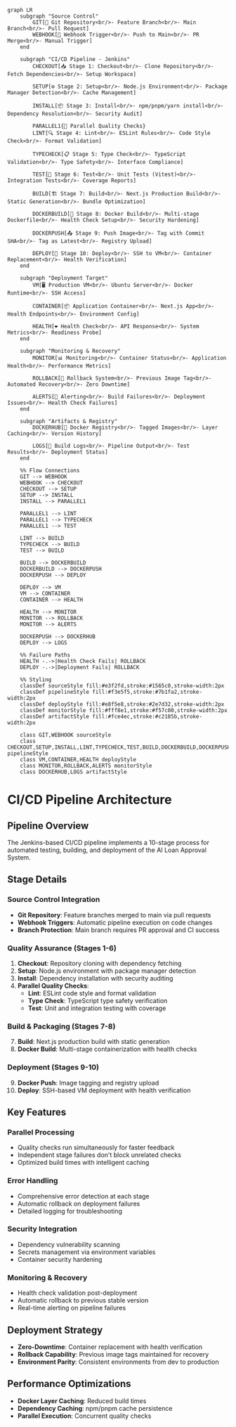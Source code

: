 ```mermaid
graph LR
    subgraph "Source Control"
        GIT[📝 Git Repository<br/>- Feature Branch<br/>- Main Branch<br/>- Pull Request]
        WEBHOOK[🔔 Webhook Trigger<br/>- Push to Main<br/>- PR Merge<br/>- Manual Trigger]
    end
    
    subgraph "CI/CD Pipeline - Jenkins"
        CHECKOUT[📥 Stage 1: Checkout<br/>- Clone Repository<br/>- Fetch Dependencies<br/>- Setup Workspace]
        
        SETUP[⚙️ Stage 2: Setup<br/>- Node.js Environment<br/>- Package Manager Detection<br/>- Cache Management]
        
        INSTALL[📦 Stage 3: Install<br/>- npm/pnpm/yarn install<br/>- Dependency Resolution<br/>- Security Audit]
        
        PARALLEL1{🔀 Parallel Quality Checks}
        LINT[🔍 Stage 4: Lint<br/>- ESLint Rules<br/>- Code Style Check<br/>- Format Validation]
        
        TYPECHECK[📋 Stage 5: Type Check<br/>- TypeScript Validation<br/>- Type Safety<br/>- Interface Compliance]
        
        TEST[🧪 Stage 6: Test<br/>- Unit Tests (Vitest)<br/>- Integration Tests<br/>- Coverage Reports]
        
        BUILD[🏗️ Stage 7: Build<br/>- Next.js Production Build<br/>- Static Generation<br/>- Bundle Optimization]
        
        DOCKERBUILD[🐳 Stage 8: Docker Build<br/>- Multi-stage Dockerfile<br/>- Health Check Setup<br/>- Security Hardening]
        
        DOCKERPUSH[📤 Stage 9: Push Image<br/>- Tag with Commit SHA<br/>- Tag as Latest<br/>- Registry Upload]
        
        DEPLOY[🚀 Stage 10: Deploy<br/>- SSH to VM<br/>- Container Replacement<br/>- Health Verification]
    end
    
    subgraph "Deployment Target"
        VM[🖥️ Production VM<br/>- Ubuntu Server<br/>- Docker Runtime<br/>- SSH Access]
        
        CONTAINER[📦 Application Container<br/>- Next.js App<br/>- Health Endpoints<br/>- Environment Config]
        
        HEALTH[❤️ Health Check<br/>- API Response<br/>- System Metrics<br/>- Readiness Probe]
    end
    
    subgraph "Monitoring & Recovery"
        MONITOR[📊 Monitoring<br/>- Container Status<br/>- Application Health<br/>- Performance Metrics]
        
        ROLLBACK[🔄 Rollback System<br/>- Previous Image Tag<br/>- Automated Recovery<br/>- Zero Downtime]
        
        ALERTS[🚨 Alerting<br/>- Build Failures<br/>- Deployment Issues<br/>- Health Check Failures]
    end
    
    subgraph "Artifacts & Registry"
        DOCKERHUB[🐳 Docker Registry<br/>- Tagged Images<br/>- Layer Caching<br/>- Version History]
        
        LOGS[📄 Build Logs<br/>- Pipeline Output<br/>- Test Results<br/>- Deployment Status]
    end
    
    %% Flow Connections
    GIT --> WEBHOOK
    WEBHOOK --> CHECKOUT
    CHECKOUT --> SETUP
    SETUP --> INSTALL
    INSTALL --> PARALLEL1
    
    PARALLEL1 --> LINT
    PARALLEL1 --> TYPECHECK
    PARALLEL1 --> TEST
    
    LINT --> BUILD
    TYPECHECK --> BUILD
    TEST --> BUILD
    
    BUILD --> DOCKERBUILD
    DOCKERBUILD --> DOCKERPUSH
    DOCKERPUSH --> DEPLOY
    
    DEPLOY --> VM
    VM --> CONTAINER
    CONTAINER --> HEALTH
    
    HEALTH --> MONITOR
    MONITOR --> ROLLBACK
    MONITOR --> ALERTS
    
    DOCKERPUSH --> DOCKERHUB
    DEPLOY --> LOGS
    
    %% Failure Paths
    HEALTH -.->|Health Check Fails| ROLLBACK
    DEPLOY -.->|Deployment Fails| ROLLBACK
    
    %% Styling
    classDef sourceStyle fill:#e3f2fd,stroke:#1565c0,stroke-width:2px
    classDef pipelineStyle fill:#f3e5f5,stroke:#7b1fa2,stroke-width:2px
    classDef deployStyle fill:#e8f5e8,stroke:#2e7d32,stroke-width:2px
    classDef monitorStyle fill:#fff8e1,stroke:#f57c00,stroke-width:2px
    classDef artifactStyle fill:#fce4ec,stroke:#c2185b,stroke-width:2px
    
    class GIT,WEBHOOK sourceStyle
    class CHECKOUT,SETUP,INSTALL,LINT,TYPECHECK,TEST,BUILD,DOCKERBUILD,DOCKERPUSH,DEPLOY pipelineStyle
    class VM,CONTAINER,HEALTH deployStyle
    class MONITOR,ROLLBACK,ALERTS monitorStyle
    class DOCKERHUB,LOGS artifactStyle
```

# CI/CD Pipeline Architecture

## Pipeline Overview
The Jenkins-based CI/CD pipeline implements a 10-stage process for automated testing, building, and deployment of the AI Loan Approval System.

## Stage Details

### Source Control Integration
- **Git Repository**: Feature branches merged to main via pull requests
- **Webhook Triggers**: Automatic pipeline execution on code changes
- **Branch Protection**: Main branch requires PR approval and CI success

### Quality Assurance (Stages 1-6)
1. **Checkout**: Repository cloning with dependency fetching
2. **Setup**: Node.js environment with package manager detection
3. **Install**: Dependency installation with security auditing
4. **Parallel Quality Checks**:
   - **Lint**: ESLint code style and format validation
   - **Type Check**: TypeScript type safety verification
   - **Test**: Unit and integration testing with coverage

### Build & Packaging (Stages 7-8)
7. **Build**: Next.js production build with static generation
8. **Docker Build**: Multi-stage containerization with health checks

### Deployment (Stages 9-10)
9. **Docker Push**: Image tagging and registry upload
10. **Deploy**: SSH-based VM deployment with health verification

## Key Features

### Parallel Processing
- Quality checks run simultaneously for faster feedback
- Independent stage failures don't block unrelated checks
- Optimized build times with intelligent caching

### Error Handling
- Comprehensive error detection at each stage
- Automatic rollback on deployment failures
- Detailed logging for troubleshooting

### Security Integration
- Dependency vulnerability scanning
- Secrets management via environment variables
- Container security hardening

### Monitoring & Recovery
- Health check validation post-deployment
- Automatic rollback to previous stable version
- Real-time alerting on pipeline failures

## Deployment Strategy
- **Zero-Downtime**: Container replacement with health verification
- **Rollback Capability**: Previous image tags maintained for recovery
- **Environment Parity**: Consistent environments from dev to production

## Performance Optimizations
- **Docker Layer Caching**: Reduced build times
- **Dependency Caching**: npm/pnpm cache persistence
- **Parallel Execution**: Concurrent quality checks
